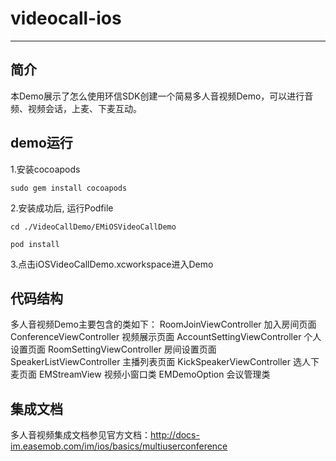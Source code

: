 # videocall-ios
--------
## 简介
本Demo展示了怎么使用环信SDK创建一个简易多人音视频Demo，可以进行音频、视频会话，上麦、下麦互动。

## demo运行

1.安装cocoapods

```
sudo gem install cocoapods
```
2.安装成功后, 运行Podfile

```
cd ./VideoCallDemo/EMiOSVideoCallDemo

pod install

```
3.点击iOSVideoCallDemo.xcworkspace进入Demo

## 代码结构
多人音视频Demo主要包含的类如下：
RoomJoinViewController 加入房间页面
ConferenceViewController 视频展示页面
AccountSettingViewController 个人设置页面
RoomSettingViewController 房间设置页面
SpeakerListViewController 主播列表页面
KickSpeakerViewController 选人下麦页面
EMStreamView                   视频小窗口类
EMDemoOption                   会议管理类


## 集成文档
多人音视频集成文档参见官方文档：http://docs-im.easemob.com/im/ios/basics/multiuserconference
